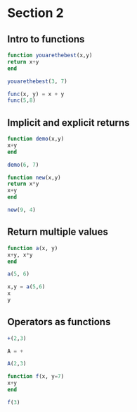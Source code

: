 # Section 2

## Intro to functions

```julia
function youarethebest(x,y)
return x+y
end

youarethebest(3, 7)

func(x, y) = x + y
func(5,8)
```

## Implicit and explicit returns

```julia
function demo(x,y)
x+y
end

demo(6, 7)

function new(x,y)
return x*y
x+y
end

new(9, 4)
```

## Return multiple values

```julia
function a(x, y)
x+y, x*y
end

a(5, 6)

x,y = a(5,6)
x
y
```

## Operators as functions

```julia
+(2,3)

A = +

A(2,3)

function f(x, y=7)
x+y
end

f(3)
```
